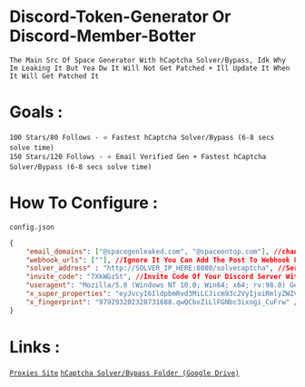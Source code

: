 # Discord-Token-Generator Or Discord-Member-Botter

`The Main Src Of Space Generator With hCaptcha Solver/Bypass, Idk Why Im Leaking It But Yea Dw It Will Not Get Patched + Ill Update It When It Will Get Patched It`

# Goals : 

`100 Stars/80 Follows - ⭐ Fastest hCaptcha Solver/Bypass (6-8 secs solve time)`<br />
`150 Stars/120 Follows - ⭐ Email Verified Gen + Fastest hCaptcha Solver/Bypass (6-8 secs solve time)`

# How To Configure : 

`config.json`
```json
{
    "email_domains": ["@spacegenleaked.com", "@spaceontop.com"], //change it frequently after genning 1-2k use .com mails
    "webhook_urls": [""], //Ignore It You Can Add The Post To Webhook Function If You Know Python
    "solver_address" : "http://SOLVER_IP_HERE:8080/solvecaptcha", //Server Url Of The hCaptcha Solver/Bypass, Mentioned Below
    "invite_code": "7XkWGzSt", //Invite Code Of Your Discord Server Without Discord.gg/
    "useragent": "Mozilla/5.0 (Windows NT 10.0; Win64; x64; rv:98.0) Gecko/20100101 Firefox/98.0", //Dont Touch It
    "x_super_properties": "eyJvcyI6IldpbmRvd3MiLCJicm93c2VyIjoiRmlyZWZveCIs...", //Dont Touch It
    "x_fingerprint": "979293202328731688.qwQCbvZiLlFGNbc3ixogi_CuFrw" //Dont Touch It
}
```


# Links : 

[`Proxies Site`](https://litespeed.cc)
[`hCaptcha Solver/Bypass Folder (Google Drive)`](https://drive.google.com/file/d/1jRTU2IpIUKX2l0W5U9Q_8gswRN6Bw-3t/view?usp=sharing)
